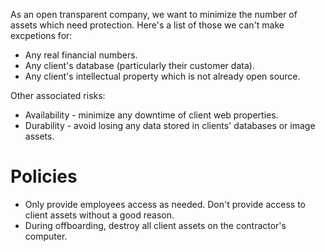 
As an open transparent company, we want to minimize the number of assets which need protection. Here's a list of those we can't make excpetions for:

  * Any real financial numbers.
  * Any client's database (particularly their customer data).
  * Any client's intellectual property which is not already open source.

Other associated risks:

  * Availability - minimize any downtime of client web properties.
  * Durability - avoid losing any data stored in clients' databases or image assets.

# Policies

  * Only provide employees access as needed. Don't provide access to client assets without a good reason.
  * During offboarding, destroy all client assets on the contractor's computer.

